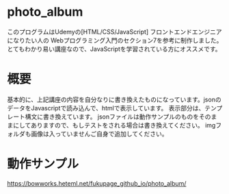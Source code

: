 # photo_album
このプログラムはUdemyの[HTML/CSS/JavaScript] フロントエンドエンジニアになりたい人の Webプログラミング入門のセクション7を参考に制作しました。
とてもわかり易い講座なので、JavaScriptを学習されている方にオススメです。

# 概要
基本的に、上記講座の内容を自分なりに書き換えたものになっています。jsonのデータをJavascriptで読み込んで、htmlで表示しています。
表示部分は、テンプレート構文に書き換えています。
jsonファイルは動作サンプルのものをそのままにしてありますので、もしテストをされる場合は書き換えてください。
imgフォルダも画像は入っていませんご自身で追加してください。

# 動作サンプル
https://bowworks.heteml.net/fukupage_github_io/photo_album/
